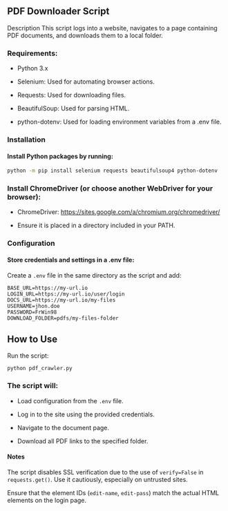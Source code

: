 
## PDF Downloader Script
Description
This script logs into a website, navigates to a page containing PDF documents, and downloads them to a local folder.

### Requirements:
- Python 3.x

- Selenium: Used for automating browser actions.

- Requests: Used for downloading files.

- BeautifulSoup: Used for parsing HTML.

- python-dotenv: Used for loading environment variables from a .env file.

### Installation

#### Install Python packages by running:

```bash
python -m pip install selenium requests beautifulsoup4 python-dotenv
```

### Install ChromeDriver (or choose another WebDriver for your browser):

- ChromeDriver: https://sites.google.com/a/chromium.org/chromedriver/

- Ensure it is placed in a directory included in your PATH.

### Configuration

#### Store credentials and settings in a .env file:

Create a `.env` file in the same directory as the script and add:

```
BASE_URL=https://my-url.io
LOGIN_URL=https://my-url.io/user/login
DOCS_URL=https://my-url.io/my-files
USERNAME=jhon.doe
PASSWORD=FrWin98
DOWNLOAD_FOLDER=pdfs/my-files-folder
```

## How to Use
Run the script:
```
python pdf_crawler.py
```

### The script will:
- Load configuration from the `.env` file.

- Log in to the site using the provided credentials.

- Navigate to the document page.

- Download all PDF links to the specified folder.

#### Notes
The script disables SSL verification due to the use of `verify=False` in `requests.get()`. Use it cautiously, especially on untrusted sites.

Ensure that the element IDs (`edit-name`, `edit-pass`) match the actual HTML elements on the login page.